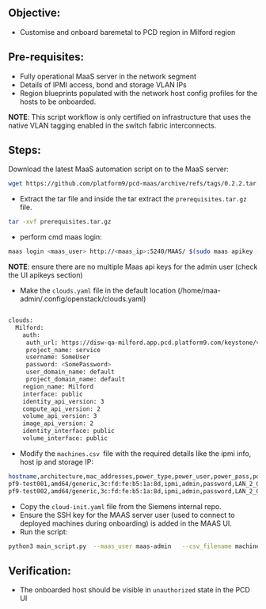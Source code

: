 ## Objective:
- Customise and onboard baremetal to PCD region in Milford region

## Pre-requisites:
- Fully operational MaaS server in the network segment
- Details of IPMI access, bond and storage VLAN IPs
- Region blueprints populated with the network host config profiles for the hosts to be onboarded.

**NOTE**: This script workflow is only certified on infrastructure that uses the native VLAN tagging enabled in the switch fabric interconnects. 

## Steps:

Download the latest MaaS automation script on to the MaaS server:
```bash
wget https://github.com/platform9/pcd-maas/archive/refs/tags/0.2.2.tar.gz
```
- Extract the tar file and inside the tar extract the `prerequisites.tar.gz` file.
```bash
tar -xvf prerequisites.tar.gz
```

- perform cmd maas login:
```bash
maas login <maas_user> http://<maas_ip>:5240/MAAS/ $(sudo maas apikey --username=<maas_user>)
```
**NOTE**: ensure there are no multiple Maas api keys for the admin user (check the UI apikeys section)

- Make the `clouds.yaml` file in the default location (/home/maa-admin/.config/openstack/clouds.yaml)
```bash

clouds:
  Milford:
    auth:
     auth_url: https://disw-qa-milford.app.pcd.platform9.com/keystone/v3
     project_name: service
     username: SomeUser
     password: <SomePassword>
     user_domain_name: default
     project_domain_name: default
    region_name: Milford
    interface: public
    identity_api_version: 3
    compute_api_version: 2
    volume_api_version: 3
    image_api_version: 2
    identity_interface: public
    volume_interface: public

```
- Modify the `machines.csv `file with the required details like the ipmi info, host ip and storage IP:
```bash
hostname,architecture,mac_addresses,power_type,power_user,power_pass,power_driver,power_address,cipher_suite_id,power_boot_type,privilege_level,k_g,ip,storage_ip
pf9-test001,amd64/generic,3c:fd:fe:b5:1a:8d,ipmi,admin,password,LAN_2_0,172.25.1.11,3,auto,ADMIN,,192.168.125.167,192.168.125.165
pf9-test002,amd64/generic,3c:fd:fe:b5:1a:8d,ipmi,admin,password,LAN_2_0,172.25.1.12,3,auto,ADMIN,,192.168.125.168,192.168.125.166
```
- Copy the `cloud-init.yaml` file from the Siemens internal repo.
- Ensure the SSH key for the MAAS server user (used to connect to deployed machines during onboarding) is added in the MAAS UI.
- Run the script:
```bash
python3 main_script.py  --maas_user maas-admin   --csv_filename machines.csv  --cloud_init_template cloud-init.yaml  --portal disw-qa  --region Milford  --environment stage  --url <region-URL>  --max_workers 5 --ssh_user maas-admin  --setup_env yes
```

## Verification:
- The onboarded host should be visible in `unauthorized` state in the PCD UI